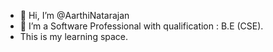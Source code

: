 - 👋 Hi, I’m @AarthiNatarajan
- 👀 I’m a Software Professional with qualification : B.E (CSE).
- This is my learning space.

<!---
AarthiNataraja/AarthiNataraja is a ✨ special ✨ repository because its `README.md` (this file) appears on your GitHub profile.
You can click the Preview link to take a look at your changes.
--->
